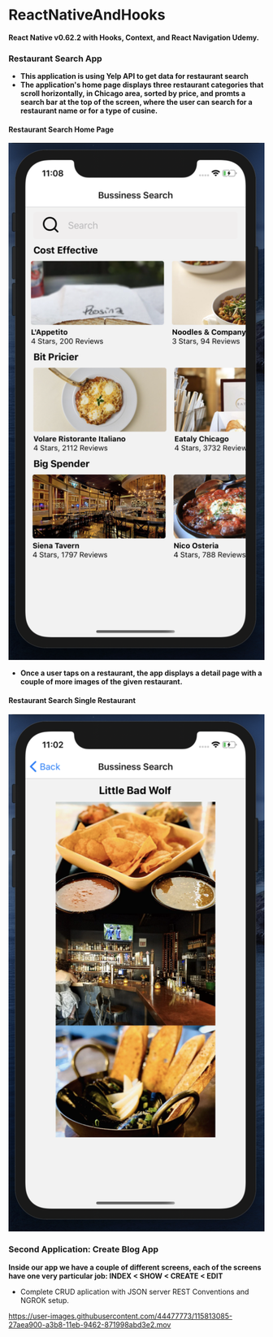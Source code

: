 # ReactNativeAndHooks
**React Native v0.62.2 with Hooks, Context, and React Navigation Udemy.**

### Restaurant Search App 
- **This application is using Yelp API to get data for restaurant search**
- **The application's home page displays three restaurant categories that scroll horizontally, in Chicago area, sorted by price, and promts a search bar at the top of the screen, where the user can search for a restaurant name or for a type of cusine.**

#### Restaurant Search Home Page
![Home Page](https://github.com/diautzi/ReactNativeAndHooks/blob/master/food/food/HomePage.png)


- **Once a user taps on a restaurant, the app displays a detail page with a couple of more images of the given restaurant.**
#### Restaurant Search Single Restaurant

![Single Restaurant Seach](https://github.com/diautzi/ReactNativeAndHooks/blob/master/food/food/SingleRestaurantSearch.png)

### Second Application: Create Blog App
**Inside our app we have a couple of different screens, each of the screens have one very particular job: INDEX < SHOW < CREATE < EDIT**
- Complete CRUD aplication with JSON server REST Conventions and NGROK setup.

https://user-images.githubusercontent.com/44477773/115813085-27aea900-a3b8-11eb-9462-871998abd3e2.mov
